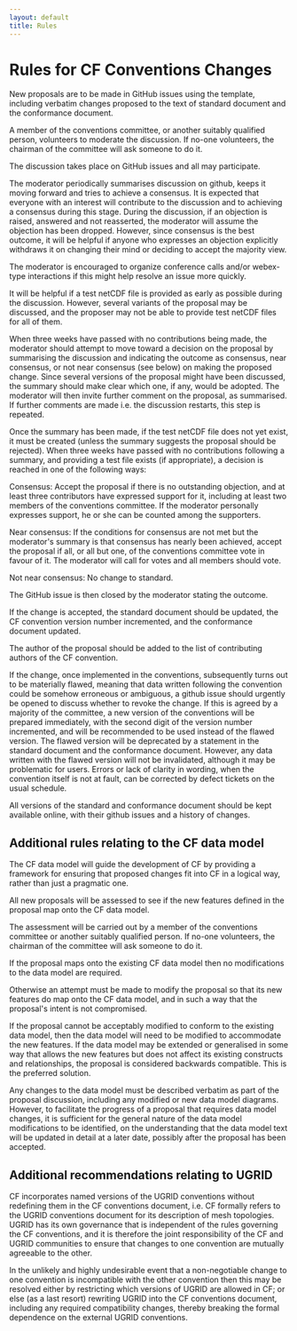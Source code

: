 ```yaml
---
layout: default
title: Rules
---
```


# Rules for CF Conventions Changes
 
New proposals are to be made in GitHub issues using the template, including verbatim changes proposed to the text of standard document and the conformance document.

A member of the conventions committee, or another suitably qualified person, volunteers to moderate the discussion.
If no-one volunteers, the chairman of the committee will ask someone to do it.

The discussion takes place on GitHub issues and all may participate.

The moderator periodically summarises discussion on github, keeps it moving forward and tries to achieve a consensus.
It is expected that everyone with an interest will contribute to the discussion and to achieving a consensus during this stage.
During the discussion, if an objection is raised, answered and not reasserted, the moderator will assume the objection has been dropped.
However, since consensus is the best outcome, it will be helpful if anyone who expresses an objection explicitly withdraws it on changing their mind or deciding to accept the majority view.

The moderator is encouraged to organize conference calls and/or webex-type interactions if this might help resolve an issue more quickly.

It will be helpful if a test netCDF file is provided as early as possible during the discussion.
However, several variants of the proposal may be discussed, and the proposer may not be able to provide test netCDF files for all of them.

When three weeks have passed with no contributions being made, the moderator should attempt to move toward a decision on the proposal by summarising the discussion and indicating the outcome as consensus, near consensus, or not near consensus (see below) on making the proposed change.
Since several versions of the proposal might have been discussed, the summary should make clear which one, if any, would be adopted.
The moderator will then invite further comment on the proposal, as summarised.
If further comments are made i.e. the discussion restarts, this step is repeated.

Once the summary has been made, if the test netCDF file does not yet exist, it must be created (unless the summary suggests the proposal should be rejected).
When three weeks have passed with no contributions following a summary, and providing a test file exists (if appropriate), a decision is reached in one of the following ways:

Consensus: Accept the proposal if there is no outstanding objection, and at least three contributors have expressed support for it, including at least two members of the conventions committee.
If the moderator personally expresses support, he or she can be counted among the supporters.

Near consensus: If the conditions for consensus are not met but the moderator's summary is that consensus has nearly been achieved, accept the proposal if all, or all but one, of the conventions committee vote in favour of it.
The moderator will call for votes and all members should vote.

Not near consensus: No change to standard.

The GitHub issue is then closed by the moderator stating the outcome.

If the change is accepted, the standard document should be updated, the CF convention version number incremented, and the conformance document updated.

The author of the proposal should be added to the list of contributing authors of the CF convention.

If the change, once implemented in the conventions, subsequently turns out to be materially flawed, meaning that data written following the convention could be somehow erroneous or ambiguous, a github issue should urgently be opened to discuss whether to revoke the change.
If this is agreed by a majority of the committee, a new version of the conventions will be prepared immediately, with the second digit of the version number incremented, and will be recommended to be used instead of the flawed version.
The flawed version will be deprecated by a statement in the standard document and the conformance document.
However, any data written with the flawed version will not be invalidated, although it may be problematic for users.
Errors or lack of clarity in wording, when the convention itself is not at fault, can be corrected by defect tickets on the usual schedule.

All versions of the standard and conformance document should be kept available online, with their github issues and a history of changes.

## Additional rules relating to the CF data model

The CF data model will guide the development of CF by providing a framework for ensuring that proposed changes fit into CF in a logical way, rather than just a pragmatic one.

All new proposals will be assessed to see if the new features defined in the proposal map onto the CF data model.

The assessment will be carried out by a member of the conventions  committee or another suitably qualified person.
If no-one volunteers, the chairman of the committee will ask someone to do it.

If the proposal maps onto the existing CF data model then no  modifications to the data model are required.

Otherwise an attempt must be made to modify the proposal so that its  new features do map onto the CF data model, and in such a way that  the proposal's intent is not compromised.

If the proposal cannot be acceptably modified to conform to the existing data model, then the data model will need to be modified to  accommodate the new features.
If the data model may be extended or generalised in some way that allows the new features but does not affect its existing constructs and relationships, the proposal is considered backwards compatible.
This is the preferred solution.

Any changes to the data model must be described verbatim as part of the proposal discussion, including any modified or new data model diagrams.
However, to facilitate the progress of a proposal that requires data model changes, it is sufficient for the general nature of the data model modifications to be identified, on the understanding that the data model text will be updated in detail at a later date, possibly after the proposal has been accepted.

## Additional recommendations relating to UGRID

CF incorporates named versions of the UGRID conventions without redefining them in the CF conventions document, i.e. CF formally refers to the UGRID conventions document for its description of mesh topologies.
UGRID has its own governance that is independent of the rules governing the CF conventions, and it is therefore the joint responsibility of the CF and UGRID communities to ensure that changes to one convention are mutually agreeable to the other.

In the unlikely and highly undesirable event that a non-negotiable change to one convention is incompatible with the other convention then this may be resolved either by restricting which versions of UGRID are allowed in CF; or else (as a last resort) rewriting UGRID into the CF conventions document, including any required compatibility changes, thereby breaking the formal dependence on the external UGRID conventions.
